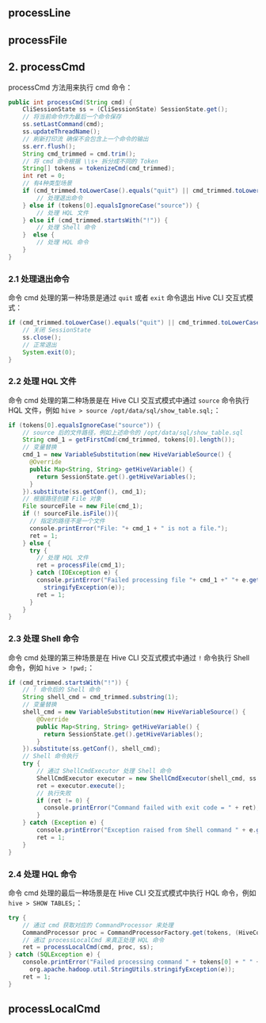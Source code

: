## processLine

## processFile

## 2. processCmd

processCmd 方法用来执行 cmd 命令：
```java
public int processCmd(String cmd) {
    CliSessionState ss = (CliSessionState) SessionState.get();
    // 将当前命令作为最后一个命令保存
    ss.setLastCommand(cmd);
    ss.updateThreadName();
    // 刷新打印流 确保不会包含上一个命令的输出
    ss.err.flush();
    String cmd_trimmed = cmd.trim();
    // 将 cmd 命令根据 \\s+ 拆分成不同的 Token
    String[] tokens = tokenizeCmd(cmd_trimmed);
    int ret = 0;
    // 有4种类型场景
    if (cmd_trimmed.toLowerCase().equals("quit") || cmd_trimmed.toLowerCase().equals("exit")) {
        // 处理退出命令
    } else if (tokens[0].equalsIgnoreCase("source")) {
        // 处理 HQL 文件
    } else if (cmd_trimmed.startsWith("!")) {
        // 处理 Shell 命令
    }  else {
        // 处理 HQL 命令
    }
}
```

### 2.1 处理退出命令

命令 cmd 处理的第一种场景是通过 `quit` 或者 `exit` 命令退出 Hive CLI 交互式模式：
```java
if (cmd_trimmed.toLowerCase().equals("quit") || cmd_trimmed.toLowerCase().equals("exit")) {
    // 关闭 SessionState
    ss.close();
    // 正常退出
    System.exit(0);
}
```

### 2.2 处理 HQL 文件

命令 cmd 处理的第二种场景是在 Hive CLI 交互式模式中通过 `source` 命令执行 HQL 文件，例如 `hive > source /opt/data/sql/show_table.sql;`：
```java
if (tokens[0].equalsIgnoreCase("source")) {
    // source 后的文件路径，例如上述命令的 /opt/data/sql/show_table.sql
    String cmd_1 = getFirstCmd(cmd_trimmed, tokens[0].length());
    // 变量替换
    cmd_1 = new VariableSubstitution(new HiveVariableSource() {
      @Override
      public Map<String, String> getHiveVariable() {
        return SessionState.get().getHiveVariables();
      }
    }).substitute(ss.getConf(), cmd_1);
    // 根据路径创建 File 对象
    File sourceFile = new File(cmd_1);
    if (! sourceFile.isFile()){
      // 指定的路径不是一个文件
      console.printError("File: "+ cmd_1 + " is not a file.");
      ret = 1;
    } else {
      try {
        // 处理 HQL 文件
        ret = processFile(cmd_1);
      } catch (IOException e) {
        console.printError("Failed processing file "+ cmd_1 +" "+ e.getLocalizedMessage(),
          stringifyException(e));
        ret = 1;
      }
    }
}
```

### 2.3 处理 Shell 命令

命令 cmd 处理的第三种场景是在 Hive CLI 交互式模式中通过 `!` 命令执行 Shell 命令，例如 `hive > !pwd;`：
```java
if (cmd_trimmed.startsWith("!")) {
    // ! 命令后的 Shell 命令
    String shell_cmd = cmd_trimmed.substring(1);
    // 变量替换
    shell_cmd = new VariableSubstitution(new HiveVariableSource() {
        @Override
        public Map<String, String> getHiveVariable() {
          return SessionState.get().getHiveVariables();
        }
    }).substitute(ss.getConf(), shell_cmd);
    // Shell 命令执行
    try {
        // 通过 ShellCmdExecutor 处理 Shell 命令
        ShellCmdExecutor executor = new ShellCmdExecutor(shell_cmd, ss.out, ss.err);
        ret = executor.execute();
        // 执行失败
        if (ret != 0) {
          console.printError("Command failed with exit code = " + ret);
        }
    } catch (Exception e) {
        console.printError("Exception raised from Shell command " + e.getLocalizedMessage(), stringifyException(e));
        ret = 1;
    }
}
```
### 2.4 处理 HQL 命令

命令 cmd 处理的最后一种场景是在 Hive CLI 交互式模式中执行 HQL 命令，例如 `hive > SHOW TABLES;`：
```java
try {
    // 通过 cmd 获取对应的 CommandProcessor 来处理
    CommandProcessor proc = CommandProcessorFactory.get(tokens, (HiveConf) conf);
    // 通过 processLocalCmd 来真正处理 HQL 命令
    ret = processLocalCmd(cmd, proc, ss);
} catch (SQLException e) {
    console.printError("Failed processing command " + tokens[0] + " " + e.getLocalizedMessage(),
      org.apache.hadoop.util.StringUtils.stringifyException(e));
    ret = 1;
}
```

## processLocalCmd
